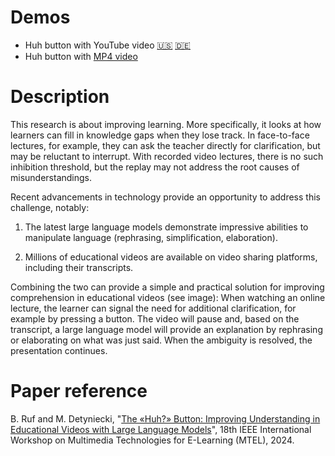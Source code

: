 # Demos
- Huh button with YouTube video [🇺🇸](https://borisruf.github.io/the-huh-button/index-youtube.html) [🇩🇪](https://borisruf.github.io/the-huh-button/index-adorno.html)
- Huh button with [MP4 video](https://borisruf.github.io/the-huh-button/index-mp4.html)

# Description

This research is about improving learning. More specifically, it looks at how learners can fill in knowledge gaps when they lose track. In face-to-face lectures, for example, they can ask the teacher directly for clarification, but may be reluctant to interrupt. With recorded video lectures, there is no such inhibition threshold, but the replay may not address the root causes of misunderstandings.

Recent advancements in technology provide an opportunity to address this challenge, notably:

1. The latest large language models demonstrate impressive abilities to manipulate language (rephrasing, simplification, elaboration).

2. Millions of educational videos are available on video sharing platforms, including their transcripts.

Combining the two can provide a simple and practical solution for improving comprehension in educational videos (see image): When watching an online lecture, the learner can signal the need for additional clarification, for example by pressing a button. The video will pause and, based on the transcript, a large language model will provide an explanation by rephrasing or elaborating on what was just said. When the ambiguity is resolved, the presentation continues.

# Paper reference
B. Ruf and M. Detyniecki, "[The «Huh?»  Button: Improving Understanding in Educational Videos with Large Language Models](https://arxiv.org/abs/2412.14201)", 18th IEEE International Workshop on Multimedia Technologies for E-Learning (MTEL), 2024.

